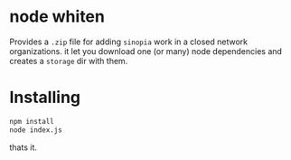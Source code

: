 node whiten
===========

Provides a `.zip` file for adding `sinopia` work in a closed network organizations.
it let you download one (or many) node dependencies and creates a `storage` dir with them.

Installing
==========
```bash
npm install
node index.js
```

thats it.

